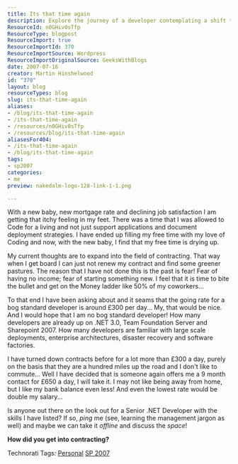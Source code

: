 ```yaml
---
title: Its that time again
description: Explore the journey of a developer contemplating a shift to contracting amidst life changes. Discover insights on career growth and overcoming fears.
ResourceId: n0GHiv0sTfp
ResourceType: blogpost
ResourceImport: true
ResourceImportId: 370
ResourceImportSource: Wordpress
ResourceImportOriginalSource: GeeksWithBlogs
date: 2007-07-16
creator: Martin Hinshelwood
id: "370"
layout: blog
resourceTypes: blog
slug: its-that-time-again
aliases:
- /blog/its-that-time-again
- /its-that-time-again
- /resources/n0GHiv0sTfp
- /resources/blog/its-that-time-again
aliasesFor404:
- /its-that-time-again
- /blog/its-that-time-again
tags:
- sp2007
categories:
- me
preview: nakedalm-logo-128-link-1-1.png

---
```

With a new baby, new mortgage rate and declining job satisfaction I am getting that itchy feeling in my feet. There was a time that I was allowed to Code for a living and not just support applications and document deployment strategies. I have ended up filling my free time with my love of Coding and now, with the new baby, I find that my free time is drying up.

My current thoughts are to expand into the field of contracting. That way when I get board I can just not renew my contract and find some greener pastures. The reason that I have not done this is the past is fear! Fear of having no income; fear of starting something new. I feel that it is time to bite the bullet and get on the Money ladder like 50% of my coworkers...

To that end I have been asking about and it seams that the going rate for a bog standard developer is around £300 per day... My, that would be nice. And I would hope that I am no bog standard developer! How many developers are already up on .NET 3.0, Team Foundation Server and Sharepoint 2007. How many developers are familiar with large scale deployments, enterprise architectures, disaster recovery and software factories.

I have turned down contracts before for a lot more than £300 a day, purely on the basis that they are a hundred miles up the road and I don't like to commute... Well I have decided that is someone again offers me a 9 month contact for £650 a day, I will take it. I may not like being away from home, but I like my bank balance even less! And even the lowest rate would be double my salary...

Is anyone out there on the look out for a Senior .NET Developer with the skills I have listed? If so, _ping_ me (see, learning the management jargon as well) and maybe we can take it _offline_ and discuss the _space_!

**How did you get into contracting?**

Technorati Tags: [Personal](http://technorati.com/tags/Personal) [SP 2007](http://technorati.com/tags/SP+2007)
